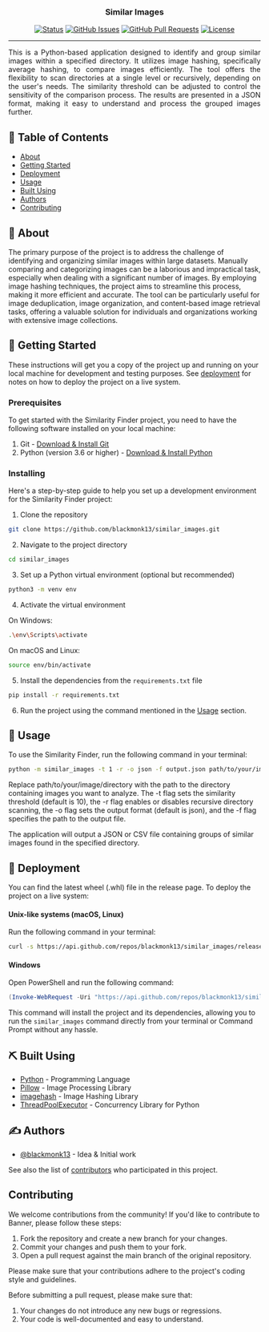 
<h3 align="center">Similar Images</h3>

<div align="center">

[![Status](https://img.shields.io/badge/status-active-success.svg)]()
[![GitHub Issues](https://img.shields.io/github/issues/blackmonk13/similar_images.svg)](https://github.com/blackmonk13/similar_images/issues)
[![GitHub Pull Requests](https://img.shields.io/github/issues-pr/blackmonk13/similar_images.svg)](https://github.com/blackmonk13/similar_images/pulls)
[![License](https://img.shields.io/badge/license-MIT-blue.svg)](/LICENSE)

</div>

---

<p align="justify"> This is a Python-based application designed to identify and group similar images within a specified directory. It utilizes image hashing, specifically average hashing, to compare images efficiently. The tool offers the flexibility to scan directories at a single level or recursively, depending on the user's needs. The similarity threshold can be adjusted to control the sensitivity of the comparison process. The results are presented in a JSON format, making it easy to understand and process the grouped images further.
    <br> 
</p>

## 📝 Table of Contents

- [About](#about)
- [Getting Started](#getting_started)
- [Deployment](#deployment)
- [Usage](#usage)
- [Built Using](#built_using)
- [Authors](#authors)
- [Contributing](#contributing)

## 🧐 About <a name = "about"></a>

The primary purpose of the project is to address the challenge of identifying and organizing similar images within large datasets. Manually comparing and categorizing images can be a laborious and impractical task, especially when dealing with a significant number of images. By employing image hashing techniques, the project aims to streamline this process, making it more efficient and accurate. The tool can be particularly useful for image deduplication, image organization, and content-based image retrieval tasks, offering a valuable solution for individuals and organizations working with extensive image collections.

## 🏁 Getting Started <a name = "getting_started"></a>

These instructions will get you a copy of the project up and running on your local machine for development and testing purposes. See [deployment](#deployment) for notes on how to deploy the project on a live system.

### Prerequisites

To get started with the Similarity Finder project, you need to have the following software installed on your local machine:

1. Git - [Download & Install Git](https://git-scm.com/downloads)
2. Python (version 3.6 or higher) - [Download & Install Python](https://www.python.org/downloads/)

### Installing

Here's a step-by-step guide to help you set up a development environment for the Similarity Finder project:

1. Clone the repository

```bash
git clone https://github.com/blackmonk13/similar_images.git
```

2. Navigate to the project directory

```bash
cd similar_images
```

3. Set up a Python virtual environment (optional but recommended)

```bash
python3 -m venv env
```

4. Activate the virtual environment

On Windows:

```bash
.\env\Scripts\activate
```

On macOS and Linux:

```bash
source env/bin/activate
```

5. Install the dependencies from the `requirements.txt` file

```bash
pip install -r requirements.txt
```

6. Run the project using the command mentioned in the [Usage](#usage) section.


## 🎈 Usage <a name="usage"></a>

To use the Similarity Finder, run the following command in your terminal:

```bash
python -m similar_images -t 1 -r -o json -f output.json path/to/your/image/directory
```

Replace path/to/your/image/directory with the path to the directory containing images you want to analyze. The -t flag sets the similarity threshold (default is 10), the -r flag enables or disables recursive directory scanning, the -o flag sets the output format (default is json), and the -f flag specifies the path to the output file.

The application will output a JSON or CSV file containing groups of similar images found in the specified directory.

## 🚀 Deployment <a name = "deployment"></a>

You can find the latest wheel (.whl) file in the release page. To deploy the project on a live system:

#### Unix-like systems (macOS, Linux)

Run the following command in your terminal:

```bash
curl -s https://api.github.com/repos/blackmonk13/similar_images/releases/latest | jq -r '.assets[] | select(.name | endswith(".whl")) | .browser_download_url' | xargs pip install
```

#### Windows

Open PowerShell and run the following command:

```powershell
(Invoke-WebRequest -Uri "https://api.github.com/repos/blackmonk13/similar_images/releases/latest" -UseBasicParsing | ConvertFrom-Json).assets | Where-Object { $_.name -like "*whl" } | ForEach-Object { pip install $_.browser_download_url }
```

This command will install the project and its dependencies, allowing you to run the `similar_images` command directly from your terminal or Command Prompt without any hassle.

## ⛏️ Built Using <a name = "built_using"></a>

- [Python](https://www.python.org/) - Programming Language
- [Pillow](https://pillow.readthedocs.io/en/stable/) - Image Processing Library
- [imagehash](https://github.com/JohannesBuchner/imagehash) - Image Hashing Library
- [ThreadPoolExecutor](https://docs.python.org/3/library/concurrent.futures.html#threadpoolexecutor) - Concurrency Library for Python

## ✍️ Authors <a name = "authors"></a>

- [@blackmonk13](https://github.com/blackmonk13) - Idea & Initial work

See also the list of [contributors](https://github.com/blackmonk13/similar_images/contributors) who participated in this project.

## Contributing <a name="contributing"></a>

We welcome contributions from the community! If you'd like to contribute to Banner, please follow these steps:

1. Fork the repository and create a new branch for your changes.
4. Commit your changes and push them to your fork.
5. Open a pull request against the main branch of the original repository.

Please make sure that your contributions adhere to the project's coding style and guidelines.

Before submitting a pull request, please make sure that:

1. Your changes do not introduce any new bugs or regressions.
4. Your code is well-documented and easy to understand.